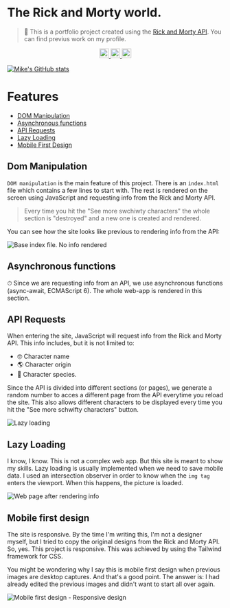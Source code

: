 # The Rick and Morty world.
> 🙉 This is a portfolio project created using the [Rick and Morty API](https://rickandmortyapi.com/). You can find previus work on my profile. 

<p align="center">
<a href="https://www.instagram.com/miguelhmx/" target="_blank">
  <img alt="Miguel's Instagram" width="22px" src="https://raw.githubusercontent.com/hussainweb/hussainweb/main/icons/instagram.png" />
</a>
<a href="https://twitter.com/@miguelhmx" target="_blank">
  <img alt="Miguel Hernández | Twitter" width="22px" src="https://raw.githubusercontent.com/peterthehan/peterthehan/master/assets/twitter.svg" />
</a>
<a href="https://www.linkedin.com/in/miguelhmx/" target="_blank">
  <img alt="Miguel's LinkedIN" width="22px" src="https://raw.githubusercontent.com/peterthehan/peterthehan/master/assets/linkedin.svg" />
</a>

[![Mike's GitHub stats](https://github-readme-stats.vercel.app/api?username=miguelhernandezk&show_icons=true)](https://github.com/miguelhernandezk/github-readme-stats)
</p>


# Features

- [DOM Manipulation](#dom-manipulation)
- [Asynchronous functions](#Asynchronous-functions)
- [API Requests](#api-requests)
- [Lazy Loading](#lazy-loading)
- [Mobile First Design](#Mobile-first-design)


## Dom Manipulation
`DOM manipulation` is the main feature of this project. There is an `index.html` file which contains a few lines to start with. The rest is rendered on the screen using JavaScript and requesting info from the  Rick and Morty API. 

> Every time you hit the "See more swchiwty characters" the whole section is "destroyed" and a new one is created and rendered.

You can see how the site looks like previous to rendering info from the API:

<img align="center" alt="Base index file. No info rendered" src="https://miguelhernandezmx.com/wp-content/uploads/2022/04/DOM_manipulation_rick_and_morty.png"/>

## Asynchronous functions
⏱ Since we are requesting info from an API, we use asynchronous functions (async-await, ECMAScript 6). The whole web-app is rendered in this section. 

## API Requests
When entering the site, JavaScript will request info from the Rick and Morty API. This info includes, but it is not limited to:
- 🤓 Character name
- 🌎 Character origin
- 🐸 Character species.

Since the API is divided into different sections (or pages), we generate a random number to acces a different page from the API everytime you reload the site. This also allows different characters to be displayed every time you hit the "See more schwifty characters" button. 

<img align="center" alt="Lazy loading" src="https://miguelhernandezmx.com/wp-content/uploads/2022/04/Lazy_loading_rick_and_morty.png"/>

## Lazy Loading
I know, I know. This is not a complex web app. But this site is meant to show my skills. Lazy loading is usually implemented when we need to save mobile data. I used an intersection observer in order to know when the `img tag` enters the viewport. When this happens, the picture is loaded. 

<img align="center" alt="Web page after rendering info" src="https://miguelhernandezmx.com/wp-content/uploads/2022/04/info_rendered_rick_and_morty.png"/>

## Mobile first design
The site is responsive. By the time I'm writing this, I'm not a designer myself, but I tried to copy the original designs from the Rick and Morty API. So, yes. This project is responsive. This was achieved by using the Tailwind framework for CSS. 

You might be wondering why I say this is mobile first design when previous images are desktop captures. And that's a good point. The answer is: I had already edited the previous images and didn't want to start all over again. 

<img align="center" alt="Mobile first design - Responsive design" src="https://miguelhernandezmx.com/wp-content/uploads/2022/04/mobile_rick_and_morty.png"/>
